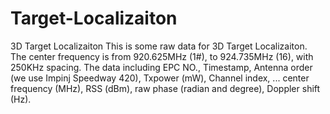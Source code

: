 # Target-Localizaiton
3D Target Localizaiton
This is some raw data for 3D Target Localizaiton. The center frequency is from 920.625MHz (1#), to 924.735MHz (16), with 250KHz spacing.
The data including EPC NO., Timestamp, Antenna order (we use Impinj Speedway 420), Txpower (mW), Channel index, ...
center frequency (MHz), RSS (dBm), raw phase (radian and degree), Doppler shift (Hz).
